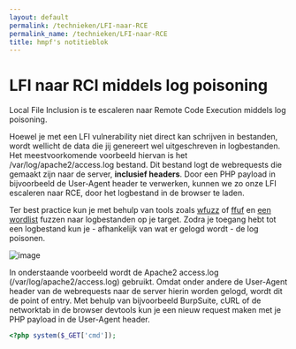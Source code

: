 ```yaml
---
layout: default
permalink: /technieken/LFI-naar-RCE
permalink_name: /technieken/LFI-naar-RCE
title: hmpf's notitieblok
---
```



# LFI naar RCI middels log poisoning
Local File Inclusion is te escaleren naar Remote Code Execution middels log poisoning. 

Hoewel je met een LFI vulnerability niet direct kan schrijven in bestanden, wordt wellicht de data die jij genereert wel uitgeschreven in logbestanden. Het meestvoorkomende voorbeeld hiervan is het /var/log/apache2/access.log bestand. Dit bestand logt de webrequests die gemaakt zijn naar de server, **inclusief headers**. Door een PHP payload in bijvoorbeeld de User-Agent header te verwerken, kunnen we zo onze LFI escaleren naar RCE, door het logbestand in de browser te laden.

Ter best practice kun je met behulp van tools zoals [wfuzz](https://github.com/xmendez/wfuzz) of [ffuf](https://github.com/ffuf/ffuf) en [een wordlist](https://raw.githubusercontent.com/drtychai/wordlists/master/intruder/lfi.txt) fuzzen naar logbestanden op je target. Zodra je toegang hebt tot een logbestand kun je - afhankelijk van wat er gelogd wordt - de log poisonen. 

![image]()

In onderstaande voorbeeld wordt de Apache2 access.log (/var/log/apache2/access.log) gebruikt. Omdat onder andere de User-Agent header van de webrequests naar de server hierin worden gelogd, wordt dit de point of entry. Met behulp van bijvoorbeeld BurpSuite, cURL of de networktab in de browser devtools kun je een nieuw request maken met je PHP payload in de User-Agent header. 

```php
<?php system($_GET['cmd']);
```



